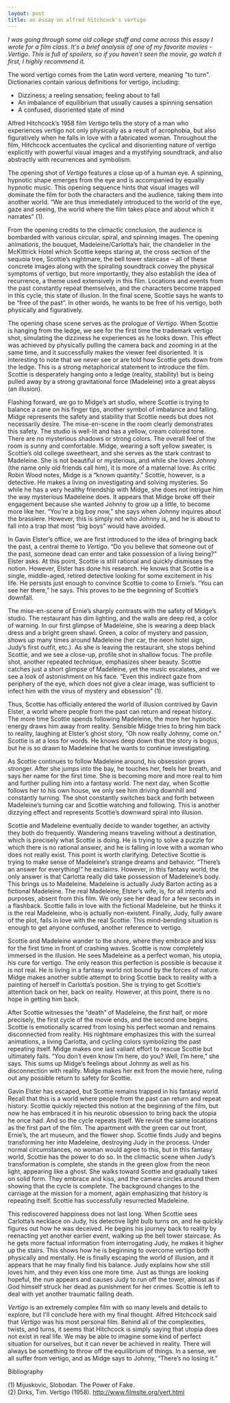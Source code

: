 ```yaml
---
layout: post
title: an essay on alfred hitchcock's vertigo
---
```


_I was going through some old college stuff and came across this essay I wrote for a film class. It's a brief analysis of one of my favorite movies - Vertigo. This is full of spoilers, so if you haven't seen the movie, go watch it first, I highly recommend it._

The word vertigo comes from the Latin word vertere, meaning "to turn". Dictionaries contain various definitions for vertigo, including:

* Dizziness; a reeling sensation; feeling about to fall
* An imbalance of equilibrium that usually causes a spinning sensation
* A confused, disoriented state of mind

Alfred Hitchcock’s 1958 film _Vertigo_ tells the story of a man who experiences vertigo not only physically as a result of acrophobia, but also figuratively when he falls in love with a fabricated woman. Throughout the film, Hitchcock accentuates the cyclical and disorienting nature of vertigo explicitly with powerful visual images and a mystifying soundtrack, and also abstractly with recurrences and symbolism.

The opening shot of _Vertigo_ features a close up of a human eye. A spinning, hypnotic shape emerges from the eye and is accompanied by equally hypnotic music. This opening sequence hints that visual images will dominate the film for both the characters and the audience, taking them into another world. “We are thus immediately introduced to the world of the eye, gaze and seeing, the world where the film takes place and about which it narrates” (1).

From the opening credits to the climactic conclusion, the audience is bombarded with various circular, spiral, and spinning images. The opening animations, the bouquet, Madeleine/Carlotta’s hair, the chandelier in the McKittrick Hotel which Scottie keeps staring at, the cross section of the sequoia tree, Scottie’s nightmare, the bell tower staircase – all of these concrete images along with the spiraling soundtrack convey the physical symptoms of vertigo, but more importantly, they also establish the idea of recurrence, a theme used extensively in this film. Locations and events from the past constantly repeat themselves, and the characters become trapped in this cycle, this state of illusion. In the final scene, Scottie says he wants to be “free of the past”. In other words, he wants to be free of his vertigo, both physically and figuratively.

The opening chase scene serves as the prologue of _Vertigo_. When Scottie is hanging from the ledge, we see for the first time the trademark vertigo shot, simulating the dizziness he experiences as he looks down. This effect was achieved by physically pulling the camera back and zooming in at the same time, and it successfully makes the viewer feel disoriented. It is interesting to note that we never see or are told how Scottie gets down from the ledge. This is a strong metaphorical statement to introduce the film. Scottie is desperately hanging onto a ledge (reality, stability) but is being pulled away by a strong gravitational force (Madeleine) into a great abyss (an illusion).

Flashing forward, we go to Midge’s art studio, where Scottie is trying to balance a cane on his finger tips, another symbol of imbalance and falling. Midge represents the safety and stability that Scottie needs but does not necessarily desire. The mise-en-scene in the room clearly demonstrates this safety. The studio is well-lit and has a yellow, cream colored tone. There are no mysterious shadows or strong colors. The overall feel of the room is sunny and comfortable. Midge, wearing a soft yellow sweater, is Scottie’s old college sweetheart, and she serves as the stark contrast to Madeleine. She is not beautiful or mysterious, and while she loves Johnny (the name only old friends call him), it is more of a maternal love. As critic Robin Wood notes, Midge is a “known quantity.” Scottie, however, is a detective. He makes a living on investigating and solving mysteries. So while he has a very healthy friendship with Midge, she does not intrigue him the way mysterious Madeleine does. It appears that Midge broke off their engagement because she wanted Johnny to grow up a little, to become more like her. “You’re a big boy now,” she says when Johnny inquires about the brassiere. However, this is simply not who Johnny is, and he is about to fall into a trap that most “big boys” would have avoided.

In Gavin Elster’s office, we are first introduced to the idea of bringing back the past, a central theme to _Vertigo_. “Do you believe that someone out of the past, someone dead can enter and take possession of a living being?” Elster asks. At this point, Scottie is still rational and quickly dismisses the notion. However, Elster has done his research. He knows that Scottie is a single, middle-aged, retired detective looking for some excitement in his life. He persists just enough to convince Scottie to come to Ernie’s. “You can see her there,” he says. This proves to be the beginning of Scottie’s downfall.

The mise-en-scene of Ernie’s sharply contrasts with the safety of Midge’s studio. The restaurant has dim lighting, and the walls are deep red, a color of warning. In our first glimpse of Madeleine, she is wearing a deep black dress and a bright green shawl. Green, a color of mystery and passion, shows up many times around Madeleine (her car, the neon hotel sign, Judy’s first outfit, etc.). As she is leaving the restaurant, she stops behind Scottie, and we see a close-up, profile shot in shallow focus. The profile shot, another repeated technique, emphasizes sheer beauty. Scottie catches just a short glimpse of Madeleine, yet the music escalates, and we see a look of astonishment on his face. “Even this indirect gaze from periphery of the eye, which does not give a clear image, was sufficient to infect him with the virus of mystery and obsession” (1).

Thus, Scottie has officially entered the world of illusion contrived by Gavin Elster, a world where people from the past can return and repeat history. The more time Scottie spends following Madeleine, the more her hypnotic energy draws him away from reality. Sensible Midge tries to bring him back to reality, laughing at Elster’s ghost story, “Oh now really Johnny, come on.” Scottie is at a loss for words. He knows deep down that the story is bogus, but he is so drawn to Madeleine that he wants to continue investigating.

As Scottie continues to follow Madeleine around, his obsession grows stronger. After she jumps into the bay, he touches her, feels her breath, and says her name for the first time. She is becoming more and more real to him and further pulling him into a fantasy world. The next day, when Scottie follows her to his own house, we only see him driving downhill and constantly turning. The shot constantly switches back and forth between Madeleine’s turning car and Scottie watching and following. This is another dizzying effect and represents Scottie’s downward spiral into illusion.

Scottie and Madeleine eventually decide to wander together, an activity they both do frequently. Wandering means traveling without a destination, which is precisely what Scottie is doing. He is trying to solve a puzzle for which there is no rational answer, and he is falling in love with a woman who does not really exist. This point is worth clarifying. Detective Scottie is trying to make sense of Madeleine’s strange dreams and behavior. “There’s an answer for everything!” he exclaims. However, in this fantasy world, the only answer is that Carlotta really did take possession of Madeleine’s body. This brings us to Madeleine. Madeleine is actually Judy Barton acting as a fictional Madeleine. The real Madeleine, Elster’s wife, is, for all intents and purposes, absent from this film. We only see her dead for a few seconds in a flashback. Scottie falls in love with the fictional Madeleine, but he thinks it is the real Madeleine, who is actually non-existent. Finally, Judy, fully aware of the plot, falls in love with the real Scottie. This mind-bending situation is enough to get anyone confused, another reference to vertigo.

Scottie and Madeleine wander to the shore, where they embrace and kiss for the first time in front of crashing waves. Scottie is now completely immersed in the illusion. He sees Madeleine as a perfect woman, his utopia, his cure for vertigo. The only reason this perfection is possible is because it is not real. He is living in a fantasy world not bound by the forces of nature. Midge makes another subtle attempt to bring Scottie back to reality with a painting of herself in Carlotta’s position. She is trying to get Scottie’s attention back on her, back on reality. However, at this point, there is no hope in getting him back.

After Scottie witnesses the “death” of Madeleine, the first half, or more precisely, the first cycle of the movie ends, and the second one begins. Scottie is emotionally scarred from losing his perfect woman and remains disconnected from reality. His nightmare emphasizes this with the surreal animations, a living Carlotta, and cycling colors symbolizing the past repeating itself. Midge makes one last valiant effort to rescue Scottie but ultimately fails. “You don’t even know I’m here, do you? Well, I’m here,” she says. This sums up Midge’s feelings about Johnny as well as his disconnection with reality. Midge makes her exit from the movie here, ruling out any possible return to safety for Scottie.

Gavin Elster has escaped, but Scottie remains trapped in his fantasy world. Recall that this is a world where people from the past can return and repeat history. Scottie quickly rejected this notion at the beginning of the film, but now he has embraced it in his neurotic obsession to bring back the utopia he once had. And so the cycle repeats itself. We revisit the same locations as the first part of the film. The apartment with the green car out front, Ernie’s, the art museum, and the flower shop. Scottie finds Judy and begins transforming her into Madeleine, destroying Judy in the process. Under normal circumstances, no woman would agree to this, but in this fantasy world, Scottie has the power to do so. In the climactic scene when Judy’s transformation is complete, she stands in the green glow from the neon light, appearing like a ghost. She walks toward Scottie and gradually takes on solid form. They embrace and kiss, and the camera circles around them showing that the cycle is complete. The background changes to the carriage at the mission for a moment, again emphasizing that history is repeating itself. Scottie has successfully resurrected Madeleine.

This rediscovered happiness does not last long. When Scottie sees Carlotta’s necklace on Judy, his detective light bulb turns on, and he quickly figures out how he was deceived. He begins his journey back to reality by reenacting yet another earlier event, walking up the bell tower staircase. As he gets more factual information from interrogating Judy, he makes it higher up the stairs. This shows how he is beginning to overcome vertigo both physically and mentally. He is finally escaping the world of illusion, and it appears that he may finally find his balance. Judy explains how she still loves him, and they even kiss one more time. Just as things are looking hopeful, the nun appears and causes Judy to run off the tower, almost as if God himself struck her dead as punishment for her crimes. Scottie is left to deal with yet another traumatic falling death.

_Vertigo_ is an extremely complex film with so many levels and details to explore, but I'll conclude here with my final thought. Alfred Hitchcock said that _Vertigo_ was his most personal film. Behind all of the complexities, twists, and turns, it seems that Hitchcock is simply saying that utopia does not exist in real life. We may be able to imagine some kind of perfect situation for ourselves, but it can never be achieved in reality. There will always be something to throw off the equilibrium of things. In a sense, we all suffer from vertigo, and as Midge says to Johnny, “There’s no losing it.”

Bibliography

(1) Mijuskovic, Slobodan. The Power of Fake.<br> 
(2) Dirks, Tim. Vertigo (1958). <http://www.filmsite.org/vert.html>

